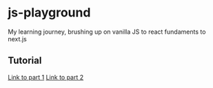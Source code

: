 # js-playground
My learning journey, brushing up on vanilla JS to react fundaments to next.js

## Tutorial
[Link to part 1](https://www.skillshare.com/en/classes/modern-javascript-for-beginners-part-1/618955486)
[Link to part 2](https://www.skillshare.com/en/classes/modern-javascript-for-beginners-part-2/1899957091)